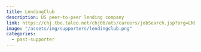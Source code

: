 ```yaml
---
title: LendingClub
description: US peer-to-peer lending company
link: https://chj.tbe.taleo.net/chj06/ats/careers/jobSearch.jsp?org=LNDC&cws=1
image: "/assets/img/supporters/lendingclub.png"
categories:
  - past-supporter
---
```

